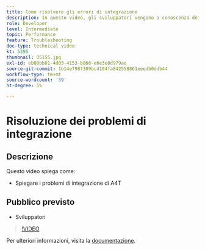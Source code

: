 ```yaml
---
title: Come risolvere gli errori di integrazione
description: In questo video, gli sviluppatori vengono a conoscenza dei problemi di integrazione di A4T.
role: Developer
level: Intermediate
topic: Performance
feature: Troubleshooting
doc-type: technical video
kt: 5395
thumbnail: 35155.jpg
exl-id: eb00bb01-4d03-4153-b866-e6e3e8d979ae
source-git-commit: 1b14e7987309bc4104fa842558861eeedb0ddb44
workflow-type: tm+mt
source-wordcount: '39'
ht-degree: 5%

---
```


# Risoluzione dei problemi di integrazione

## Descrizione

Questo video spiega come:

* Spiegare i problemi di integrazione di A4T

## Pubblico previsto

* Sviluppatori

>[!VIDEO](https://video.tv.adobe.com/v/35155/?quality=12)

Per ulteriori informazioni, visita la [documentazione](https://experienceleague.adobe.com/docs/target/using/integrate/a4t/troubleshoot-a4t/a4t-troubleshooting.html?lang=en).
